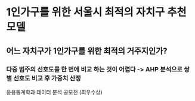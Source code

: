 # 1인가구를 위한 서울시 최적의 자치구 추천모델
## 어느 자치구가 1인가구를 위한 최적의 거주지인가?
### 다중 범주의 선호도를 한 번에 비교 하는 것이 어렵다 -> AHP 분석으로 쌍별 선호도 비교 후 가중치 산정
응용통계학과 데이터 분석 공모전 (최우수상)
